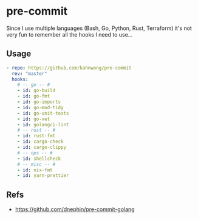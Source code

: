 # pre-commit

Since I use multiple languages (Bash, Go, Python, Rust, Terraform) it's not very fun to remember all the hooks I need to use...

## Usage

```yaml
- repo: https://github.com/kahnwong/pre-commit
  rev: "master"
  hooks:
    # -- go -- #
    - id: go-build
    - id: go-fmt
    - id: go-imports
    - id: go-mod-tidy
    - id: go-unit-tests
    - id: go-vet
    - id: golangci-lint
    # -- rust -- #
    - id: rust-fmt
    - id: cargo-check
    - id: cargo-clippy
    # -- ops -- #
    - id: shellcheck
    # -- misc -- #
    - id: nix-fmt
    - id: yarn-prettier
```

## Refs

- <https://github.com/dnephin/pre-commit-golang>
